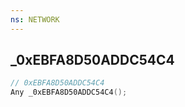 ```yaml
---
ns: NETWORK
---
```

## _0xEBFA8D50ADDC54C4

```c
// 0xEBFA8D50ADDC54C4
Any _0xEBFA8D50ADDC54C4();
```

